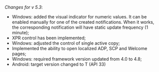 _Changes for v 5.3_:
- Windows: added the visual indicator for numeric values. It can be enabled manually for one of the created notifications. When it works, the corresponding notification will have static update frequency (1 minute);
- XPR control has been implemented;
- Windows: adjusted the control of single active copy;
- Implemented the ability to open localized ADP, SCP and Welcome pages;
- Windows: required framework version updated from 4.0 to 4.8;
- Android: target version changed to T (API 33)

